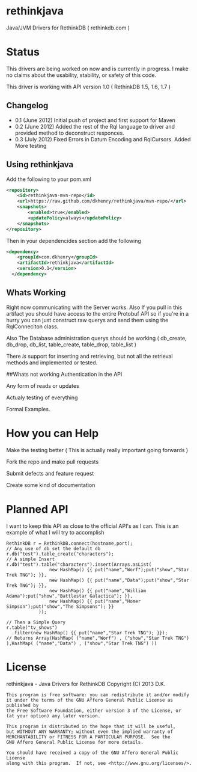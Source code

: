 rethinkjava
===========

Java/JVM Drivers for RethinkDB ( rethinkdb.com )


# Status 
This drivers are being worked on now and is currently in progress. I make no claims about the usability, stability, or safety of this code. 

This driver is working with API version 1.0 ( RethinkDB 1.5, 1.6, 1.7 ) 

## Changelog 

* 0.1 (June 2012) Initial push of project and first support for Maven
* 0.2 (June 2012) Added the rest of the Rql language to driver and provided method to deconstruct responces.
* 0.3 (July 2012) Fixed Errors in Datum Encoding and RqlCursors. Added More testing

## Using rethinkjava 
Add the following to your pom.xml
```xml
<repository>
    <id>rethinkjava-mvn-repo</id>
    <url>https://raw.github.com/dkhenry/rethinkjava/mvn-repo/</url>
    <snapshots>
        <enabled>true</enabled>
        <updatePolicy>always</updatePolicy>
    </snapshots>
</repository>

```

Then in your dependencides section add the following 
```xml
<dependency>
    <groupId>com.dkhenry</groupId>
    <artifactId>rethinkjava</artifactId>
    <version>0.1</version>
  </dependency>
```

## Whats Working 
Right now communicating with the Server works. Also If you pull in this artifact you should have access to the entire Protobuf API so if you're in a hurry you can just construct raw querys and send them using the RqlConneciton class. 

Also The Database administration querys should be working ( db_create, db_drop, db_list, table_create, table_drop, table_list )

There _is_ support for inserting and retrieving, but not all the retrieval methods and implemented or tested. 

##Whats not working 
Authentication in the API 

Any form of reads or updates 

Actualy testing of everything

Formal Examples. 

# How you can Help 
Make the testing better ( This is actually really important going forwards ) 

Fork the repo and make pull requests 

Submit defects and feature request 

Create some kind of documentation 

# Planned API 
I want to keep this API as close to the official API's as I can. This is an example of what I will try to accomplish


    RethinkDB r = RethinkDB.connect(hostname,port);
    // Any use of db set the default db
    r.db("test").table_create("characters");
    // A simple Insert
    r.db("test").table("characters").insert(Arrays.asList(
				    new HashMap() {{ put("name","Worf");put("show","Star Trek TNG"); }},
				    new HashMap() {{ put("name","Data");put("show","Star Trek TNG"); }},
				    new HashMap() {{ put("name","William Adama");put("show","Battlestar Galactica"); }}, 
				    new HashMap() {{ put("name","Homer Simpson");put("show","The Simpsons"); }}
				));

    // Then a Simple Query
    r.table("tv_shows")
	  .filter(new HashMap() {{ put("name","Star Trek TNG"); }});
    // Returns Array(HashMap( ("name","Worf") , ("show","Star Trek TNG") ),HashMap( ("name","Data") , ("show","Star Trek TNG") ))

# License 
rethinkjava - Java Drivers for RethinkDB
    Copyright (C) 2013  D.K.

    This program is free software: you can redistribute it and/or modify
    it under the terms of the GNU Affero General Public License as published by
    the Free Software Foundation, either version 3 of the License, or
    (at your option) any later version.

    This program is distributed in the hope that it will be useful,
    but WITHOUT ANY WARRANTY; without even the implied warranty of
    MERCHANTABILITY or FITNESS FOR A PARTICULAR PURPOSE.  See the
    GNU Affero General Public License for more details.

    You should have received a copy of the GNU Affero General Public License
    along with this program.  If not, see <http://www.gnu.org/licenses/>.
